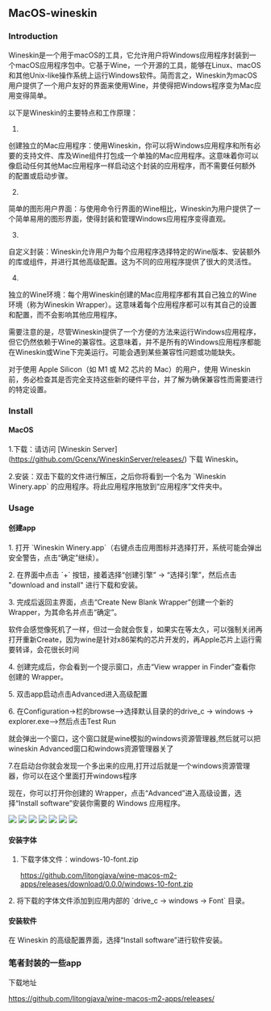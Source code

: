 MacOS-wineskin
--------------

### Introduction

Wineskin是一个用于macOS的工具，它允许用户将Windows应用程序封装到一个macOS应用程序包中。它基于Wine，一个开源的工具，能够在Linux、macOS和其他Unix-like操作系统上运行Windows软件。简而言之，Wineskin为macOS用户提供了一个用户友好的界面来使用Wine，并使得把Windows程序变为Mac应用变得简单。

以下是Wineskin的主要特点和工作原理：

1.
创建独立的Mac应用程序：使用Wineskin，你可以将Windows应用程序和所有必要的支持文件、库及Wine组件打包成一个单独的Mac应用程序。这意味着你可以像启动任何其他Mac应用程序一样启动这个封装的应用程序，而不需要任何额外的配置或启动步骤。

2.
简单的图形用户界面：与使用命令行界面的Wine相比，Wineskin为用户提供了一个简单易用的图形界面，使得封装和管理Windows应用程序变得直观。

3.
自定义封装：Wineskin允许用户为每个应用程序选择特定的Wine版本、安装额外的库或组件，并进行其他高级配置。这为不同的应用程序提供了很大的灵活性。

4.
独立的Wine环境：每个用Wineskin创建的Mac应用程序都有其自己独立的Wine环境（称为Wineskin
Wrapper）。这意味着每个应用程序都可以有其自己的设置和配置，而不会影响其他应用程序。

需要注意的是，尽管Wineskin提供了一个方便的方法来运行Windows应用程序，但它仍然依赖于Wine的兼容性。这意味着，并不是所有的Windows应用程序都能在Wineskin或Wine下完美运行。可能会遇到某些兼容性问题或功能缺失。

对于使用 Apple Silicon（如 M1 或 M2 芯片的 Mac）的用户，使用 Wineskin
前，务必检查其是否完全支持这些新的硬件平台，并了解为确保兼容性而需要进行的特定设置。

### Install

#### MacOS

1.下载：请访问 \[Wineskin
Server\](https://github.com/Gcenx/WineskinServer/releases/) 下载
Wineskin。

2.安装：双击下载的文件进行解压，之后你将看到一个名为 \`Wineskin
Winery.app\` 的应用程序。将此应用程序拖放到“应用程序”文件夹中。

### Usage

#### 创建app

1\. 打开 \`Wineskin
Winery.app\`（右键点击应用图标并选择打开，系统可能会弹出安全警告，点击“确定”继续）。

2\. 在界面中点击 \`+\` 按钮，接着选择“创建引擎” -&gt;
“选择引擎”，然后点击 "download and install" 进行下载和安装。

3\. 完成后返回主界面，点击“Create New Blank Wrapper”创建一个新的
Wrapper，为其命名并点击“确定”。

软件会感觉像死机了一样，但过一会就会恢复，如果实在等太久，可以强制关闭再打开重新Create，因为wine是针对x86架构的芯片开发的，再Apple芯片上运行需要转译，会花很长时间

4\. 创建完成后，你会看到一个提示窗口，点击“View wrapper in
Finder”查看你创建的 Wrapper。

5\. 双击app启动点击Advanced进入高级配置

6\. 在Configuration-&gt;栏的browse--&gt;选择默认目录的的drive\_c -&gt;
windows -&gt; explorer.exe--&gt;然后点击Test Run

就会弹出一个窗口，这个窗口就是wine模拟的windows资源管理器,然后就可以把wineskin
Advanced窗口和windows资源管理器关了

7.在启动台你就会发现一个多出来的应用,打开过后就是一个windows资源管理器，你可以在这个里面打开windows程序

现在，你可以打开你创建的
Wrapper，点击“Advanced”进入高级设置，选择“Install software”安装你需要的
Windows 应用程序。

![](./assets//media/image1.png)
![](./assets//media/image2.png)
![](./assets//media/image3.png)
![](./assets//media/image4.png)
![](./assets//media/image5.png)
![](./assets//media/image6.png)
![](./assets//media/image7.png)

#### 安装字体

1. 下载字体文件：windows-10-font.zip
   
   https://github.com/litongjava/wine-macos-m2-apps/releases/download/0.0.0/windows-10-font.zip

2\. 将下载的字体文件添加到应用内部的 \`drive\_c -&gt; windows -&gt;
Font\` 目录。

#### 安装软件

在 Wineskin 的高级配置界面，选择“Install software”进行软件安装。

### 笔者封装的一些app

下载地址

https://github.com/litongjava/wine-macos-m2-apps/releases/
